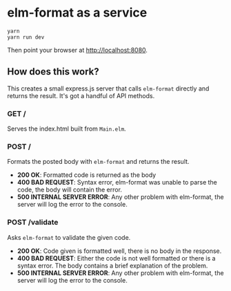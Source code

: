 # elm-format as a service

```
yarn
yarn run dev
```

Then point your browser at <http://localhost:8080>.


## How does this work?

This creates a small express.js server that calls `elm-format` directly and returns the result. It's got a handful of API methods. 

### GET /

Serves the index.html built from `Main.elm`.

### POST /

Formats the posted body with `elm-format` and returns the result.

* **200 OK**: Formatted code is returned as the body
* **400 BAD REQUEST**: Syntax error, elm-format was unable to parse the code, the body will contain the error.
* **500 INTERNAL SERVER ERROR**: Any other problem with elm-format, the server will log the error to the console.

### POST /validate

Asks `elm-format` to validate the given code.

* **200 OK**: Code given is formatted well, there is no body in the response.
* **400 BAD REQUEST**: Either the code is not well formatted or there is a syntax error. The body contains a brief explanation of the problem.
* **500 INTERNAL SERVER ERROR**: Any other problem with elm-format, the server will log the error to the console.
